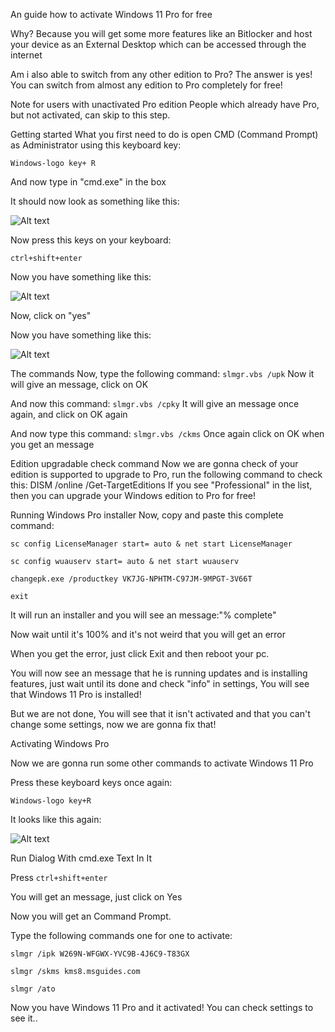 An guide how to activate Windows 11 Pro for free

Why?
Because you will get some more features like an Bitlocker and host your device as an External Desktop which can be accessed through the internet

Am i also able to switch from any other edition to Pro?
The answer is yes! You can switch from almost any edition to Pro completely for free!

Note for users with unactivated Pro edition
People which already have Pro, but not activated, can skip to this step.

Getting started
What you first need to do is open CMD (Command Prompt) as Administrator using this keyboard key:

```Windows-logo key+ R```

And now type in "cmd.exe" in the box

It should now look as something like this:

![Alt text](pics/win11pro.1.png)

Now press this keys on your keyboard:

```ctrl+shift+enter```

Now you have something like this:

![Alt text](pics/win11pro.2.png)

Now, click on "yes"

Now you have something like this:

![Alt text](pics/win11pro.3.png)

The commands
Now, type the following command: ```slmgr.vbs /upk``` Now it will give an message, click on OK

And now this command: ```slmgr.vbs /cpky``` It will give an message once again, and click on OK again

And now type this command: ```slmgr.vbs /ckms``` Once again click on OK when you get an message

Edition upgradable check command
Now we are gonna check of your edition is supported to upgrade to Pro, run the following command to check this: DISM /online /Get-TargetEditions If you see "Professional" in the list, then you can upgrade your Windows edition to Pro for free!

Running Windows Pro installer
Now, copy and paste this complete command:

```
sc config LicenseManager start= auto & net start LicenseManager

sc config wuauserv start= auto & net start wuauserv

changepk.exe /productkey VK7JG-NPHTM-C97JM-9MPGT-3V66T

exit
```

It will run an installer and you will see an message:"% complete"

Now wait until it's 100% and it's not weird that you will get an error

When you get the error, just click Exit and then reboot your pc.

You will now see an message that he is running updates and is installing features, just wait until its done and check "info" in settings, You will see that Windows 11 Pro is installed!

But we are not done, You will see that it isn't activated and that you can't change some settings, now we are gonna fix that!

Activating Windows Pro

Now we are gonna run some other commands to activate Windows 11 Pro

Press these keyboard keys once again:

```Windows-logo key+R```

It looks like this again:

![Alt text](pics/win11pro.1.png)

Run Dialog With cmd.exe Text In It

Press ```ctrl+shift+enter```

You will get an message, just click on Yes

Now you will get an Command Prompt.

Type the following commands one for one to activate:

```slmgr /ipk W269N-WFGWX-YVC9B-4J6C9-T83GX```

```slmgr /skms kms8.msguides.com```

```slmgr /ato```

Now you have Windows 11 Pro and it activated! You can check settings to see it..